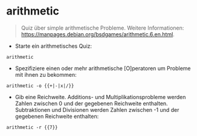 # arithmetic

> Quiz über simple arithmetische Probleme.
> Weitere Informationen: <https://manpages.debian.org/bsdgames/arithmetic.6.en.html>.

- Starte ein arithmetisches Quiz:

`arithmetic`

- Spezifiziere einen oder mehr arithmetische [O]peratoren um Probleme mit ihnen zu bekommen:

`arithmetic -o {{+|-|x|/}}`

- Gib eine Reichweite. Additions- und Multiplikationsprobleme werden Zahlen zwischen 0 und der gegebenen Reichweite enthalten. Subtraktionen und Divisionen werden Zahlen zwischen -1 und der gegebenen Reichweite enthalten:

`arithmetic -r {{7}}`
